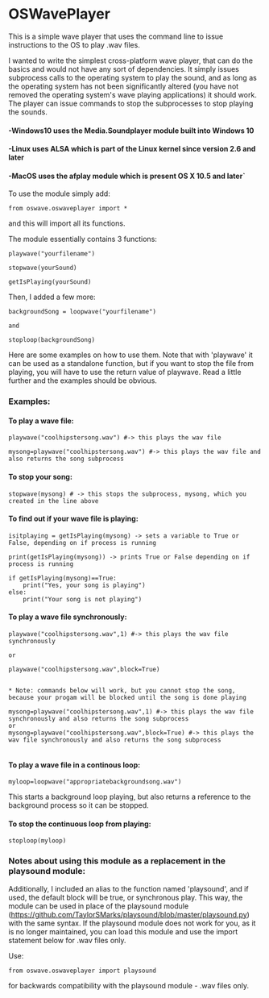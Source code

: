 # OSWavePlayer
This is a simple wave player that uses the command line to issue instructions to the OS to play .wav files.

I wanted to write the simplest cross-platform wave player, that can do the basics and would not have
any sort of dependencies.  It simply issues subprocess calls to the operating system to play the sound, and
as long as the operating system has not been significantly altered (you have not removed the operating system's
wave playing applications) it should work.  The player can issue commands to stop the subprocesses to stop playing
the sounds.

#### -Windows10 uses the Media.Soundplayer module built into Windows 10

#### -Linux uses ALSA which is part of the Linux kernel since version 2.6 and later

#### -MacOS uses the afplay module which is present OS X 10.5 and later`

To use the module simply add:
```
from oswave.oswaveplayer import *
```
and this will import all its functions.

The module essentially contains 3 functions:
```
playwave("yourfilename")

stopwave(yourSound)

getIsPlaying(yourSound)
```
Then, I added a few more:

```
backgroundSong = loopwave("yourfilename")

and

stoploop(backgroundSong)
```

Here are some examples on how to use them.
Note that with 'playwave' it can be used as a standalone function, but if you want to stop the file from playing,
you will have to use the return value of playwave.  Read a little further and the examples should be obvious.

### Examples:

#### To play a wave file:
```
playwave("coolhipstersong.wav") #-> this plays the wav file

mysong=playwave("coolhipstersong.wav") #-> this plays the wav file and also returns the song subprocess
```

#### To stop your song:
```
stopwave(mysong) # -> this stops the subprocess, mysong, which you created in the line above
```

#### To find out if your wave file is playing:

```
isitplaying = getIsPlaying(mysong) -> sets a variable to True or False, depending on if process is running

print(getIsPlaying(mysong)) -> prints True or False depending on if process is running

if getIsPlaying(mysong)==True:
    print("Yes, your song is playing")
else:
    print("Your song is not playing")
```

#### To play a wave file synchronously:
```
playwave("coolhipstersong.wav",1) #-> this plays the wav file synchronously

or

playwave("coolhipstersong.wav",block=True)


* Note: commands below will work, but you cannot stop the song, because your progam will be blocked until the song is done playing

mysong=playwave("coolhipstersong.wav",1) #-> this plays the wav file synchronously and also returns the song subprocess
or 
mysong=playwave("coolhipstersong.wav",block=True) #-> this plays the wav file synchronously and also returns the song subprocess


```
#### To play a wave file in a continous loop:

```
myloop=loopwave("appropriatebackgroundsong.wav")

```
This starts a background loop playing, but also returns a reference to the background process so it can be stopped.
#### To stop the continuous loop from playing:

```
stoploop(myloop)

```

### Notes about using this module as a replacement in the playsound module:

Additionally, I included an alias to the function named 'playsound', and if used, the default block will be true, or synchronous play.  This way, the
module can be used in place of the playsound module (https://github.com/TaylorSMarks/playsound/blob/master/playsound.py) with the same syntax.  If the playsound module does not work for you, as it is no longer maintained, you can load this module and use the import statement below for .wav files only.


Use:
```
from oswave.oswaveplayer import playsound

```
for backwards compatibility with the playsound module - .wav files only.
